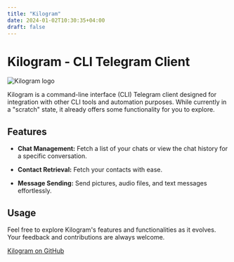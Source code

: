 ```yaml
---
title: "Kilogram"
date: 2024-01-02T10:30:35+04:00
draft: false
---
```


# Kilogram - CLI Telegram Client

![Kilogram logo](/kilogram_logo.jpeg)

Kilogram is a command-line interface (CLI) Telegram client designed for integration with other CLI tools and automation purposes. While currently in a "scratch" state, it already offers some functionality for you to explore.

## Features

- **Chat Management:** Fetch a list of your chats or view the chat history for a specific conversation.
  
- **Contact Retrieval:** Fetch your contacts with ease.

- **Message Sending:** Send pictures, audio files, and text messages effortlessly.

## Usage

Feel free to explore Kilogram's features and functionalities as it evolves. Your feedback and contributions are always welcome.

[Kilogram on GitHub](https://github.com/ButbkaDrug/kilogram)
